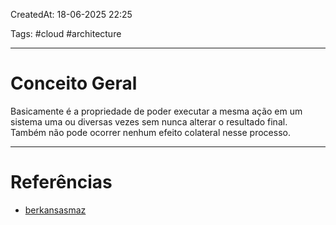 CreatedAt: 18-06-2025 22:25

Tags: #cloud #architecture 

---
# Conceito Geral
Basicamente é a propriedade de poder executar a mesma ação em um sistema uma ou diversas vezes sem nunca alterar o resultado final. Também não pode ocorrer nenhum efeito colateral nesse processo.

---
# Referências
- [berkansasmaz](https://www.berkansasmaz.com/every-programmer-should-know-idempotency/)